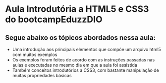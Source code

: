 
# Aula Introdutória a HTML5 e CSS3 do bootcampEduzzDIO

## Segue abaixo os tópicos abordados nessa aula:

* Uma introdução aos principais elementos que compôe um arquivo html5 com muitos exemplos 
* Os exemplos foram feitos de acordo com as instruções passadas nas aulas e executadas no mesmo dia em que a aula foi assistida
* Também conceitos introdutórios a CSS3, com bastante manipulação de muitas propriedades básicas 





